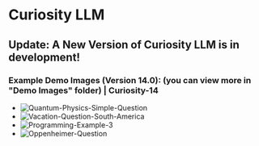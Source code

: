 # Curiosity LLM

## Update: A New Version of Curiosity LLM is in development!

### Example Demo Images (Version 14.0): (you can view more in "Demo Images" folder) | Curiosity-14
* ![Quantum-Physics-Simple-Question](https://github.com/user-attachments/assets/1bd5418c-4ec7-4883-aba1-f9629d97b4f5)
* ![Vacation-Question-South-America](https://github.com/user-attachments/assets/283d73ed-eb5f-47cb-bf09-688ee0537d43)
* ![Programming-Example-3](https://github.com/user-attachments/assets/824789d8-3977-4ae8-b3df-edb434aeedcc)
* ![Oppenheimer-Question](https://github.com/user-attachments/assets/a4075998-ddbd-49e9-b36d-5ef480ecca30)
